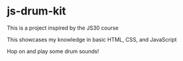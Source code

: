 # js-drum-kit

This is a project inspired by the JS30 course

This showcases my knowledge in basic HTML, CSS, and JavaScript

Hop on and play some drum sounds!